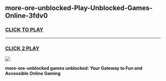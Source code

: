 
## more-ore-unblocked-Play-Unblocked-Games-Online-3fdv0
<h3>
<a href="https://premium76.site?title=more-ore-unblocked&ref=25A">CLICK TO PLAY</a></h3>
<hr>

<h3>
<a href="https://premium76.site?title=more-ore-unblocked&ref=25A">CLICK 2 PLAY</a>
  
</h3>

<a href="https://premium76.site?title=more-ore-unblocked&ref=25A"><img src="https://clearcache.store/games.png"></a>


**more-ore-unblocked games unblocked: Your Gateway to Fun and Accessible Online Gaming**
